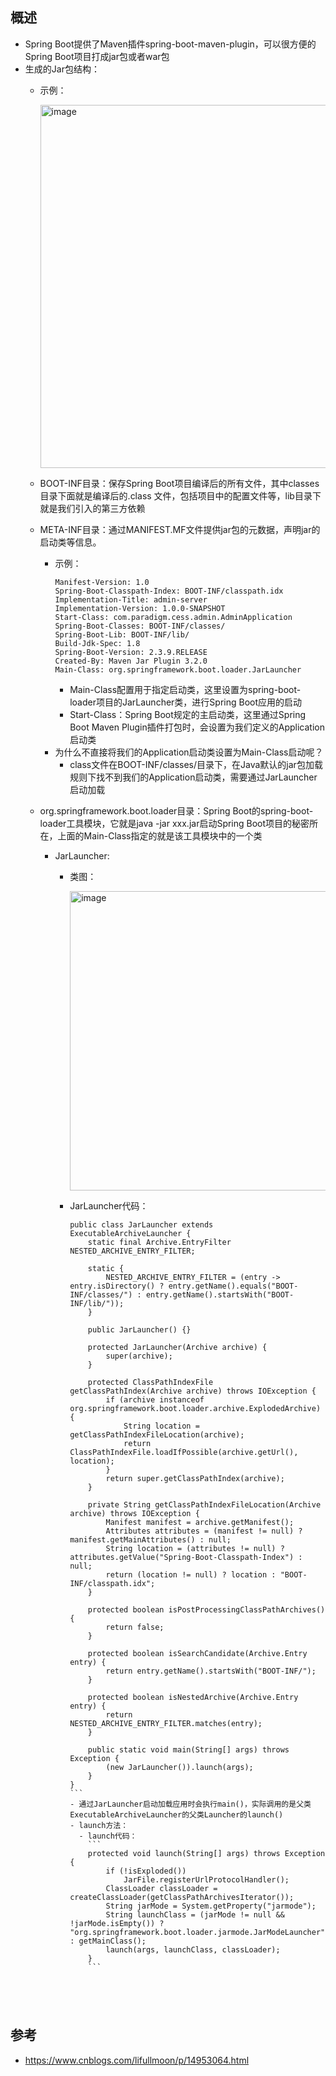 ## 概述

  - Spring Boot提供了Maven插件spring-boot-maven-plugin，可以很方便的Spring Boot项目打成jar包或者war包
  - 生成的Jar包结构：
    - 示例：
      
      <img width="581" alt="image" src="https://user-images.githubusercontent.com/46510621/162924154-2585575d-5277-4969-ac83-c7d22b7531c8.png">
      
    - BOOT-INF目录：保存Spring Boot项目编译后的所有文件，其中classes目录下面就是编译后的.class 文件，包括项目中的配置文件等，lib目录下就是我们引入的第三方依赖
    - META-INF目录：通过MANIFEST.MF文件提供jar包的元数据，声明jar的启动类等信息。
      - 示例：
        ```
        Manifest-Version: 1.0
        Spring-Boot-Classpath-Index: BOOT-INF/classpath.idx
        Implementation-Title: admin-server
        Implementation-Version: 1.0.0-SNAPSHOT
        Start-Class: com.paradigm.cess.admin.AdminApplication
        Spring-Boot-Classes: BOOT-INF/classes/
        Spring-Boot-Lib: BOOT-INF/lib/
        Build-Jdk-Spec: 1.8
        Spring-Boot-Version: 2.3.9.RELEASE
        Created-By: Maven Jar Plugin 3.2.0
        Main-Class: org.springframework.boot.loader.JarLauncher
        ```
        - Main-Class配置用于指定启动类，这里设置为spring-boot-loader项目的JarLauncher类，进行Spring Boot应用的启动
        - Start-Class：Spring Boot规定的主启动类，这里通过Spring Boot Maven Plugin插件打包时，会设置为我们定义的Application启动类
      - 为什么不直接将我们的Application启动类设置为Main-Class启动呢？
        - class文件在BOOT-INF/classes/目录下，在Java默认的jar包加载规则下找不到我们的Application启动类，需要通过JarLauncher启动加载
    - org.springframework.boot.loader目录：Spring Boot的spring-boot-loader工具模块，它就是java -jar xxx.jar启动Spring Boot项目的秘密所在，上面的Main-Class指定的就是该工具模块中的一个类
      - JarLauncher: 
        - 类图：
          
          <img width="479" alt="image" src="https://user-images.githubusercontent.com/46510621/162951158-00e4edaf-42ed-4bec-9930-c74a23659951.png">

        - JarLauncher代码：
          ````
          public class JarLauncher extends ExecutableArchiveLauncher {
              static final Archive.EntryFilter NESTED_ARCHIVE_ENTRY_FILTER;

              static {
                  NESTED_ARCHIVE_ENTRY_FILTER = (entry -> entry.isDirectory() ? entry.getName().equals("BOOT-INF/classes/") : entry.getName().startsWith("BOOT-INF/lib/"));
              }

              public JarLauncher() {}

              protected JarLauncher(Archive archive) {
                  super(archive);
              }

              protected ClassPathIndexFile getClassPathIndex(Archive archive) throws IOException {
                  if (archive instanceof org.springframework.boot.loader.archive.ExplodedArchive) {
                      String location = getClassPathIndexFileLocation(archive);
                      return ClassPathIndexFile.loadIfPossible(archive.getUrl(), location);
                  }
                  return super.getClassPathIndex(archive);
              }

              private String getClassPathIndexFileLocation(Archive archive) throws IOException {
                  Manifest manifest = archive.getManifest();
                  Attributes attributes = (manifest != null) ? manifest.getMainAttributes() : null;
                  String location = (attributes != null) ? attributes.getValue("Spring-Boot-Classpath-Index") : null;
                  return (location != null) ? location : "BOOT-INF/classpath.idx";
              }

              protected boolean isPostProcessingClassPathArchives() {
                  return false;
              }

              protected boolean isSearchCandidate(Archive.Entry entry) {
                  return entry.getName().startsWith("BOOT-INF/");
              }

              protected boolean isNestedArchive(Archive.Entry entry) {
                  return NESTED_ARCHIVE_ENTRY_FILTER.matches(entry);
              }

              public static void main(String[] args) throws Exception {
                  (new JarLauncher()).launch(args);
              }
          }
          ```
          - 通过JarLauncher启动加载应用时会执行main()，实际调用的是父类ExecutableArchiveLauncher的父类Launcher的launch()
          - launch方法：
            - launch代码：
              ```
              protected void launch(String[] args) throws Exception {
                  if (!isExploded())
                      JarFile.registerUrlProtocolHandler();
                  ClassLoader classLoader = createClassLoader(getClassPathArchivesIterator());
                  String jarMode = System.getProperty("jarmode");
                  String launchClass = (jarMode != null && !jarMode.isEmpty()) ? "org.springframework.boot.loader.jarmode.JarModeLauncher" : getMainClass();
                  launch(args, launchClass, classLoader);
              }
              ```
              
      



## 参考

  - https://www.cnblogs.com/lifullmoon/p/14953064.html
